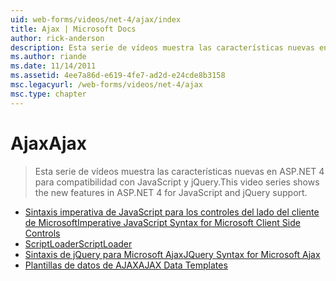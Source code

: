 ```yaml
---
uid: web-forms/videos/net-4/ajax/index
title: Ajax | Microsoft Docs
author: rick-anderson
description: Esta serie de vídeos muestra las características nuevas en ASP.NET 4 para compatibilidad con JavaScript y jQuery.
ms.author: riande
ms.date: 11/14/2011
ms.assetid: 4ee7a86d-e619-4fe7-ad2d-e24cde8b3158
msc.legacyurl: /web-forms/videos/net-4/ajax
msc.type: chapter
---
```

<a name="ajax"></a><span data-ttu-id="2b9e8-103">Ajax</span><span class="sxs-lookup"><span data-stu-id="2b9e8-103">Ajax</span></span>
====================
> <span data-ttu-id="2b9e8-104">Esta serie de vídeos muestra las características nuevas en ASP.NET 4 para compatibilidad con JavaScript y jQuery.</span><span class="sxs-lookup"><span data-stu-id="2b9e8-104">This video series shows the new features in ASP.NET 4 for JavaScript and jQuery support.</span></span>


- [<span data-ttu-id="2b9e8-105">Sintaxis imperativa de JavaScript para los controles del lado del cliente de Microsoft</span><span class="sxs-lookup"><span data-stu-id="2b9e8-105">Imperative JavaScript Syntax for Microsoft Client Side Controls</span></span>](aspnet-4-quick-hit-imperative-javascript-syntax-for-microsoft-client-side-controls.md)
- [<span data-ttu-id="2b9e8-106">ScriptLoader</span><span class="sxs-lookup"><span data-stu-id="2b9e8-106">ScriptLoader</span></span>](aspnet-4-quick-hit-the-scriptloader.md)
- [<span data-ttu-id="2b9e8-107">Sintaxis de jQuery para Microsoft Ajax</span><span class="sxs-lookup"><span data-stu-id="2b9e8-107">JQuery Syntax for Microsoft Ajax</span></span>](aspnet-4-quick-hit-jquery-syntax-for-microsoft-ajax.md)
- [<span data-ttu-id="2b9e8-108">Plantillas de datos de AJAX</span><span class="sxs-lookup"><span data-stu-id="2b9e8-108">AJAX Data Templates</span></span>](aspnet-4-quick-hit-ajax-data-templates.md)
